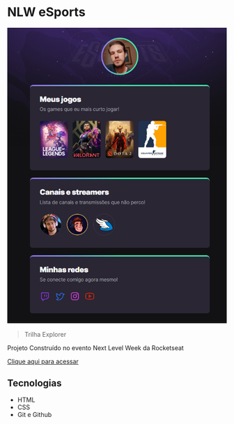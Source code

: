 # NLW eSports

![preview](./.github/preview.png)

> Trilha Explorer

Projeto Construído no evento Next Level Week da Rocketseat

[Clique aqui para acessar](https://rubensisaaccmp.io/nlw-esports-explorer)

## Tecnologias

- HTML
- CSS
- Git e Github